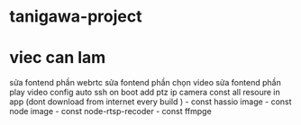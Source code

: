 # tanigawa-project

# viec can lam 
sửa fontend phần webrtc
sửa fontend phần chọn video 
sửa fontend phần play video 
config auto ssh on boot
add ptz ip camera
const all resoure in app (dont download from internet every build )
    - const hassio image
    - const node image 
    - const node-rtsp-recoder
    - const ffmpge
